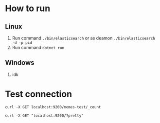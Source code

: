 # How to run
## Linux
1. Run command `./bin/elasticsearch` or as deamon `./bin/elasticsearch -d -p pid`
2. Run command `dotnet run`
## Windows
1. idk

# Test connection
`curl -X GET localhost:9200/memes-test/_count`

`curl -X GET "localhost:9200/?pretty"`
